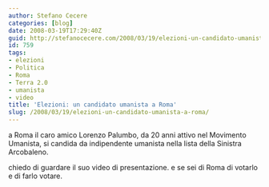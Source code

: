 ```yaml
---
author: Stefano Cecere
categories: [blog]
date: 2008-03-19T17:29:40Z
guid: http://stefanocecere.com/2008/03/19/elezioni-un-candidato-umanista-a-roma/
id: 759
tags:
- elezioni
- Politica
- Roma
- Terra 2.0
- umanista
- video
title: 'Elezioni: un candidato umanista a Roma'
slug: /2008/03/19/elezioni-un-candidato-umanista-a-roma/
---
```


a Roma il caro amico Lorenzo Palumbo, da 20 anni attivo nel Movimento Umanista, si candida da indipendente umanista nella lista della Sinistra Arcobaleno.

chiedo di guardare il suo video di presentazione. e se sei di Roma di votarlo e di farlo votare.
